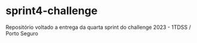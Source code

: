 # sprint4-challenge
Repositório voltado a entrega da quarta sprint do challenge 2023 - 1TDSS / Porto Seguro

